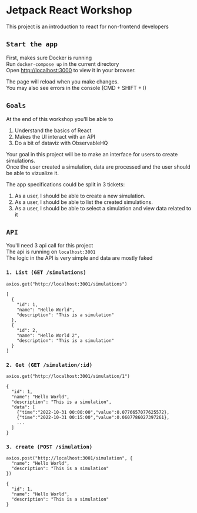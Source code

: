 # Jetpack React Workshop

This project is an introduction to react for non-frontend developers

## `Start the app`

First, makes sure Docker is running  
Run `docker-compose up` in the current directory  
Open [http://localhost:3000](http://localhost:3000) to view it in your browser.

The page will reload when you make changes.\
You may also see errors in the console (CMD + SHIFT + I)

## `Goals`

At the end of this workshop you'll be able to

1. Understand the basics of React
2. Makes the UI interact with an API
3. Do a bit of dataviz with ObservableHQ

Your goal in this project will be to make an interface for users to create simulations.  
Once the user created a simulation, data are processed and the user should be able to vizualize it.

The app specifications could be split in 3 tickets:

1. As a user, I should be able to create a new simulation.
2. As a user, I should be able to list the created simulations.
3. As a user, I should be able to select a simulation and view data related to it

## `API`

You'll need 3 api call for this project  
The api is running on `localhost:3001`  
The logic in the API is very simple and data are mostly faked

### `1. List (GET /simulations)`

```
axios.get("http://localhost:3001/simulations")
```

```
[
  {
    "id": 1,
    "name": "Hello World",
    "description": "This is a simulation"
  },
  {
    "id": 2,
    "name": "Hello World 2",
    "description": "This is a simulation"
  }
]
```

### `2. Get (GET /simulation/:id)`

```
axios.get("http://localhost:3001/simulation/1")
```

```
{
  "id": 1,
  "name": "Hello World",
  "description": "This is a simulation",
  "data": [
    {"time":"2022-10-31 00:00:00","value":0.0776657077625572},
    {"time":"2022-10-31 00:15:00","value":0.0607786027397261},
    ...
  ]
}
```

### `3. create (POST /simulation)`

```
axios.post("http://localhost:3001/simulation", {
  "name": "Hello World",
  "description": "This is a simulation"
})
```

```
{
  "id": 1,
  "name": "Hello World",
  "description": "This is a simulation"
}
```
